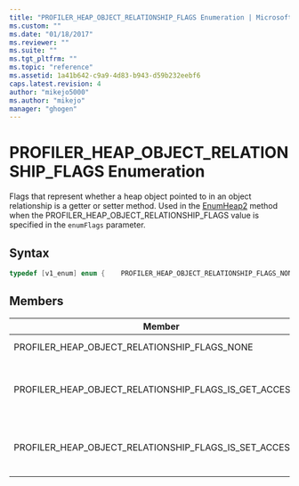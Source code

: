 ```yaml
---
title: "PROFILER_HEAP_OBJECT_RELATIONSHIP_FLAGS Enumeration | Microsoft Docs"
ms.custom: ""
ms.date: "01/18/2017"
ms.reviewer: ""
ms.suite: ""
ms.tgt_pltfrm: ""
ms.topic: "reference"
ms.assetid: 1a41b642-c9a9-4d83-b943-d59b232eebf6
caps.latest.revision: 4
author: "mikejo5000"
ms.author: "mikejo"
manager: "ghogen"
---
```

# PROFILER_HEAP_OBJECT_RELATIONSHIP_FLAGS Enumeration
Flags that represent whether a heap object pointed to in an object relationship is a getter or setter method. Used in the [EnumHeap2](../../winscript/reference/iactivescriptprofilercontrol5-enumheap2-method.md) method when the PROFILER_HEAP_OBJECT_RELATIONSHIP_FLAGS value is specified in the `enumFlags` parameter.  
  
## Syntax  
  
```cpp
typedef [v1_enum] enum {    PROFILER_HEAP_OBJECT_RELATIONSHIP_FLAGS_NONE                      = 0x00000000,    PROFILER_HEAP_OBJECT_RELATIONSHIP_FLAGS_IS_GET_ACCESSOR           = 0x00010000,    PROFILER_HEAP_OBJECT_RELATIONSHIP_FLAGS_IS_SET_ACCESSOR           = 0x00020000,} PROFILER_HEAP_OBJECT_RELATIONSHIP_FLAGS;  
```  
  
## Members  
  
|Member|Value|Description|  
|------------|-----------|-----------------|  
|PROFILER_HEAP_OBJECT_RELATIONSHIP_FLAGS_NONE|0x00000000|This heap object pointed to in an object relationship is not identified as either a getter or setter method.|  
|PROFILER_HEAP_OBJECT_RELATIONSHIP_FLAGS_IS_GET_ACCESSOR|0x00010000|The heap object pointed to in an object relationship is a getter method. This information will be stored in the high 2 bytes (16 bits) of the [PROFILER_HEAP_OBJECT_RELATIONSHIP.relationshipInfo](../../winscript/reference/profiler-heap-object-relationship-structure.md) field.|  
|PROFILER_HEAP_OBJECT_RELATIONSHIP_FLAGS_IS_SET_ACCESSOR|0x00020000|The heap object pointed to in an object relationship is a setter method. This information will be stored in the high 2 bytes (16 bits) of the `PROFILER_HEAP_OBJECT_RELATIONSHIP.relationshipInfo` field.|